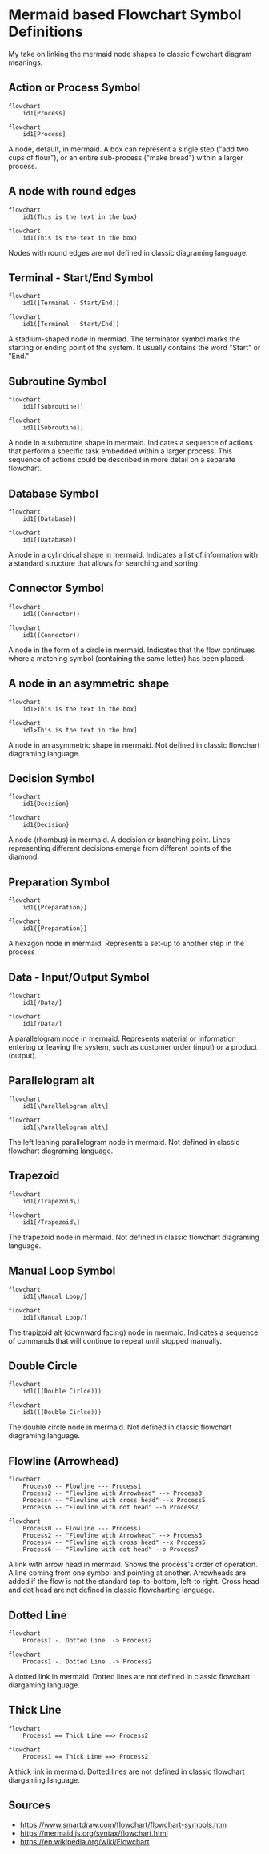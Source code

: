 # Mermaid based Flowchart Symbol Definitions
My take on linking the mermaid node shapes to classic flowchart diagram meanings.

## Action or Process Symbol

```mermaid
flowchart
    id1[Process]
```

```
flowchart
    id1[Process]
```

A node, default, in mermaid. A box can represent a single step ("add two cups of flour"), or an entire sub-process ("make bread") within a larger process.

## A node with round edges

```mermaid
flowchart
    id1(This is the text in the box)
```

```
flowchart
    id1(This is the text in the box)
```

Nodes with round edges are not defined in classic diagraming language.

## Terminal - Start/End Symbol

```mermaid
flowchart
    id1([Terminal - Start/End])
```

```
flowchart
    id1([Terminal - Start/End])
```

A stadium-shaped node in mermiad. The terminator symbol marks the starting or ending point of the system. It usually contains the word "Start" or "End."

## Subroutine Symbol

```mermaid
flowchart
    id1[[Subroutine]]
```

```
flowchart
    id1[[Subroutine]]
```

A node in a subroutine shape in mermaid. Indicates a sequence of actions that perform a specific task embedded within a larger process. This sequence of actions could be described in more detail on a separate flowchart.

## Database Symbol

```mermaid
flowchart
    id1[(Database)]
```

```
flowchart
    id1[(Database)]
```

A node in a cylindrical shape in mermaid. Indicates a list of information with a standard structure that allows for searching and sorting.


## Connector Symbol

```mermaid
flowchart
    id1((Connector))
```

```
flowchart
    id1((Connector))
```

A node in the form of a circle in mermaid. Indicates that the flow continues where a matching symbol (containing the same letter) has been placed.

## A node in an asymmetric shape

```mermaid
flowchart
    id1>This is the text in the box]
```

```
flowchart
    id1>This is the text in the box]
```

A node in an asymmetric shape in mermaid. Not defined in classic flowchart diagraming language.

## Decision Symbol

```mermaid
flowchart
    id1{Decision}
```

```
flowchart
    id1{Decision}
```

A node (rhombus) in mermaid. A decision or branching point. Lines representing different decisions emerge from different points of the diamond.

## Preparation Symbol

```mermaid
flowchart
    id1{{Preparation}}
```

```
flowchart
    id1{{Preparation}}
```

A hexagon node in mermaid. Represents a set-up to another step in the process

## Data - Input/Output Symbol

```mermaid
flowchart
    id1[/Data/]
```

```
flowchart
    id1[/Data/]
```

A parallelogram node in mermaid. Represents material or information entering or leaving the system, such as customer order (input) or a product (output).

## Parallelogram alt

```mermaid
flowchart
    id1[\Parallelogram alt\]
```

```
flowchart
    id1[\Parallelogram alt\]
```

The left leaning parallelogram node in mermaid. Not defined in classic flowchart diagraming language.

## Trapezoid

```mermaid
flowchart
    id1[/Trapezoid\]
```

```
flowchart
    id1[/Trapezoid\]
```

The trapezoid node in mermaid. Not defined in classic flowchart diagraming language.

## Manual Loop Symbol

```mermaid
flowchart
    id1[\Manual Loop/]
```

```
flowchart
    id1[\Manual Loop/]
```

The trapizoid alt (downward facing) node in mermaid. Indicates a sequence of commands that will continue to repeat until stopped manually.

## Double Circle

```mermaid
flowchart
    id1(((Double Cirlce)))
```

```
flowchart
    id1(((Double Cirlce)))
```

The double circle node in mermaid. Not defined in classic flowchart diagraming language.


## Flowline (Arrowhead) 

```mermaid
flowchart
    Process0 -- Flowline --- Process1
    Process2 -- "Flowline with Arrowhead" --> Process3
    Process4 -- "Flowline with cross head" --x Process5
    Process6 -- "Flowline with dot head" --o Process7
```

```
flowchart
    Process0 -- Flowline --- Process1
    Process2 -- "Flowline with Arrowhead" --> Process3
    Process4 -- "Flowline with cross head" --x Process5
    Process6 -- "Flowline with dot head" --o Process7
```

A link with arrow head in mermaid. Shows the process's order of operation. A line coming from one symbol and pointing at another. Arrowheads are added if the flow is not the standard top-to-bottom, left-to right. Cross head and dot head are not defined in classic flowcharting language.

## Dotted Line 

```mermaid
flowchart
    Process1 -. Dotted Line .-> Process2
```

```
flowchart
    Process1 -. Dotted Line .-> Process2
```

A dotted link in mermaid. Dotted lines are not defined in classic flowchart diargaming language.

## Thick Line 

```mermaid
flowchart
    Process1 == Thick Line ==> Process2
```

```
flowchart
    Process1 == Thick Line ==> Process2
```

A thick link in mermaid. Dotted lines are not defined in classic flowchart diargaming language.


## Sources

* https://www.smartdraw.com/flowchart/flowchart-symbols.htm
* https://mermaid.js.org/syntax/flowchart.html
* https://en.wikipedia.org/wiki/Flowchart
